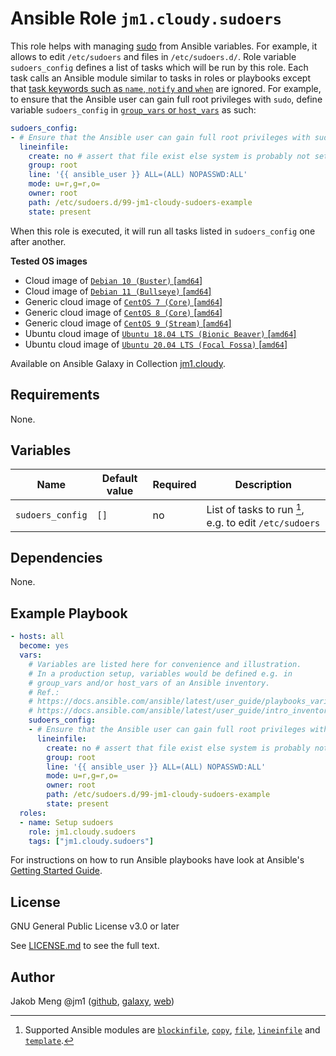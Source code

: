 # Ansible Role `jm1.cloudy.sudoers`

This role helps with managing [sudo][archlinux-wiki-sudo] from Ansible variables. For example, it allows to edit
`/etc/sudoers` and files in `/etc/sudoers.d/`. Role variable `sudoers_config` defines a list of tasks which will be run
by this role. Each task calls an Ansible module similar to tasks in roles or playbooks except that [task keywords such
as `name`, `notify` and `when`][playbooks-keywords] are ignored. For example, to ensure that the Ansible user can gain
full root privileges with `sudo`, define variable `sudoers_config` in [`group_vars` or `host_vars`][ansible-inventory]
as such:

```yml
sudoers_config:
- # Ensure that the Ansible user can gain full root privileges with sudo
  lineinfile:
    create: no # assert that file exist else system is probably not setup using cloud-init
    group: root
    line: '{{ ansible_user }} ALL=(ALL) NOPASSWD:ALL'
    mode: u=r,g=r,o=
    owner: root
    path: /etc/sudoers.d/99-jm1-cloudy-sudoers-example
    state: present
```

When this role is executed, it will run all tasks listed in `sudoers_config` one after another.

[ansible-inventory]: https://docs.ansible.com/ansible/latest/user_guide/intro_inventory.html
[archlinux-wiki-sudo]: https://wiki.archlinux.org/title/Sudo
[playbooks-keywords]: https://docs.ansible.com/ansible/latest/reference_appendices/playbooks_keywords.html

**Tested OS images**
- Cloud image of [`Debian 10 (Buster)` \[`amd64`\]](https://cdimage.debian.org/cdimage/openstack/current/)
- Cloud image of [`Debian 11 (Bullseye)` \[`amd64`\]](https://cdimage.debian.org/images/cloud/bullseye/latest/)
- Generic cloud image of [`CentOS 7 (Core)` \[`amd64`\]](https://cloud.centos.org/centos/7/images/)
- Generic cloud image of [`CentOS 8 (Core)` \[`amd64`\]](https://cloud.centos.org/centos/8/x86_64/images/)
- Generic cloud image of [`CentOS 9 (Stream)` \[`amd64`\]](https://cloud.centos.org/centos/9-stream/x86_64/images/)
- Ubuntu cloud image of [`Ubuntu 18.04 LTS (Bionic Beaver)` \[`amd64`\]](https://cloud-images.ubuntu.com/bionic/current/)
- Ubuntu cloud image of [`Ubuntu 20.04 LTS (Focal Fossa)` \[`amd64`\]](https://cloud-images.ubuntu.com/focal/)

Available on Ansible Galaxy in Collection [jm1.cloudy](https://galaxy.ansible.com/jm1/cloudy).

## Requirements

None.

## Variables
| Name             | Default value | Required | Description |
| ---------------- | ------------- | -------- | ----------- |
| `sudoers_config` | `[]`          | no       | List of tasks to run [^supported-modules], e.g. to edit `/etc/sudoers` |

[^supported-modules]: Supported Ansible modules are [`blockinfile`][ansible-module-blockinfile], [`copy`][
ansible-module-copy], [`file`][ansible-module-file], [`lineinfile`][ansible-module-lineinfile] and [`template`][
ansible-module-template].

[ansible-module-blockinfile]: https://docs.ansible.com/ansible/latest/collections/ansible/builtin/blockinfile_module.html
[ansible-module-copy]: https://docs.ansible.com/ansible/latest/collections/ansible/builtin/copy_module.html
[ansible-module-file]: https://docs.ansible.com/ansible/latest/collections/ansible/builtin/file_module.html
[ansible-module-lineinfile]: https://docs.ansible.com/ansible/latest/collections/ansible/builtin/lineinfile_module.html
[ansible-module-template]: https://docs.ansible.com/ansible/latest/collections/ansible/builtin/template_module.html

## Dependencies

None.

## Example Playbook

```yml
- hosts: all
  become: yes
  vars:
    # Variables are listed here for convenience and illustration.
    # In a production setup, variables would be defined e.g. in
    # group_vars and/or host_vars of an Ansible inventory.
    # Ref.:
    # https://docs.ansible.com/ansible/latest/user_guide/playbooks_variables.html
    # https://docs.ansible.com/ansible/latest/user_guide/intro_inventory.html
    sudoers_config:
    - # Ensure that the Ansible user can gain full root privileges with sudo
      lineinfile:
        create: no # assert that file exist else system is probably not setup using cloud-init
        group: root
        line: '{{ ansible_user }} ALL=(ALL) NOPASSWD:ALL'
        mode: u=r,g=r,o=
        owner: root
        path: /etc/sudoers.d/99-jm1-cloudy-sudoers-example
        state: present
  roles:
  - name: Setup sudoers
    role: jm1.cloudy.sudoers
    tags: ["jm1.cloudy.sudoers"]
```

For instructions on how to run Ansible playbooks have look at Ansible's
[Getting Started Guide](https://docs.ansible.com/ansible/latest/network/getting_started/first_playbook.html).

## License

GNU General Public License v3.0 or later

See [LICENSE.md](../../LICENSE.md) to see the full text.

## Author

Jakob Meng
@jm1 ([github](https://github.com/jm1), [galaxy](https://galaxy.ansible.com/jm1), [web](http://www.jakobmeng.de))
